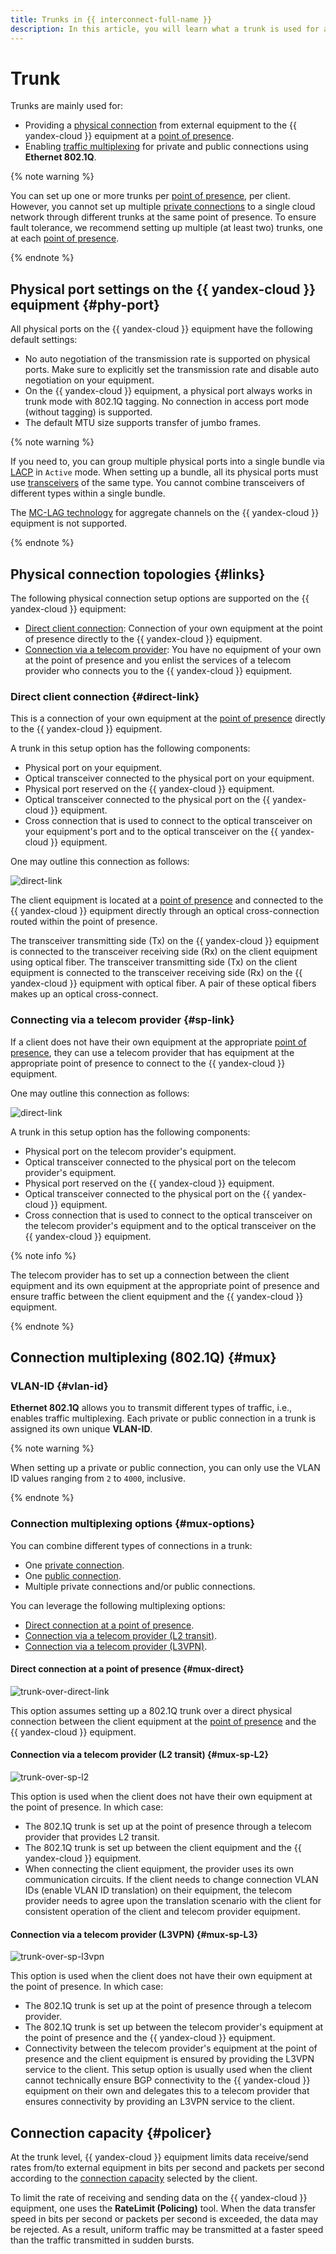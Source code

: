 ```yaml
---
title: Trunks in {{ interconnect-full-name }}
description: In this article, you will learn what a trunk is used for and which features it has.
---
```


# Trunk 

Trunks are mainly used for:

* Providing a [physical connection](#links) from external equipment to the {{ yandex-cloud }} equipment at a [point of presence](./pops.md).
* Enabling [traffic multiplexing](#mux) for private and public connections using **Ethernet 802.1Q**. 

{% note warning %}

You can set up one or more trunks per [point of presence](./pops.md), per client. However, you cannot set up multiple [private connections](./priv-con.md) to a single cloud network through different trunks at the same point of presence.  To ensure fault tolerance, we recommend setting up multiple (at least two) trunks, one at each [point of presence](./pops.md).


{% endnote %}

## Physical port settings on the {{ yandex-cloud }} equipment {#phy-port}

All physical ports on the {{ yandex-cloud }} equipment have the following default settings:

* No auto negotiation of the transmission rate is supported on physical ports. Make sure to explicitly set the transmission rate and disable auto negotiation on your equipment.
* On the {{ yandex-cloud }} equipment, a physical port always works in trunk mode with 802.1Q tagging. No connection in access port mode (without tagging) is supported.
* The default MTU size supports transfer of jumbo frames.

{% note warning %}

If you need to, you can group multiple physical ports into a single bundle via [LACP](https://en.wikipedia.org/wiki/Link_aggregation#Link_Aggregation_Control_Protocol) in `Active` mode. When setting up a bundle, all its physical ports must use [transceivers](./transceivers.md) of the same type. You cannot combine transceivers of different types within a single bundle.

The [MC-LAG technology](https://en.wikipedia.org/wiki/Multi-chassis_link_aggregation_group) for aggregate channels on the {{ yandex-cloud }} equipment is not supported.

{% endnote %}

## Physical connection topologies {#links}

The following physical connection setup options are supported on the {{ yandex-cloud }} equipment:

* [Direct client connection](#direct-link): Connection of your own equipment at the point of presence directly to the {{ yandex-cloud }} equipment.
* [Connection via a telecom provider](#sp-link): You have no equipment of your own at the point of presence and you enlist the services of a telecom provider who connects you to the {{ yandex-cloud }} equipment.

### Direct client connection {#direct-link}
This is a connection of your own equipment at the [point of presence](./pops.md) directly to the {{ yandex-cloud }} equipment.

A trunk in this setup option has the following components:

* Physical port on your equipment.
* Optical transceiver connected to the physical port on your equipment.
* Physical port reserved on the {{ yandex-cloud }} equipment.
* Optical transceiver connected to the physical port on the {{ yandex-cloud }} equipment.
* Cross connection that is used to connect to the optical transceiver on your equipment's port and to the optical transceiver on the {{ yandex-cloud }} equipment. 

One may outline this connection as follows:


![direct-link](../../_assets/interconnect/interconnect-phy-1.svg)



The client equipment is located at a [point of presence](./pops.md) and connected to the {{ yandex-cloud }} equipment directly through an optical cross-connection routed within the point of presence.

The transceiver transmitting side (Tx) on the {{ yandex-cloud }} equipment is connected to the transceiver receiving side (Rx) on the client equipment using optical fiber. The transceiver transmitting side (Tx) on the client equipment is connected to the transceiver receiving side (Rx) on the {{ yandex-cloud }} equipment with optical fiber. A pair of these optical fibers makes up an optical cross-connect.

### Connecting via a telecom provider {#sp-link}

If a client does not have their own equipment at the appropriate [point of presence](./pops.md), they can use a telecom provider that has equipment at the appropriate point of presence to connect to the {{ yandex-cloud }} equipment. 

One may outline this connection as follows:


![direct-link](../../_assets/interconnect/interconnect-phy-2.svg)



A trunk in this setup option has the following components:

* Physical port on the telecom provider's equipment.
* Optical transceiver connected to the physical port on the telecom provider's equipment.
* Physical port reserved on the {{ yandex-cloud }} equipment.
* Optical transceiver connected to the physical port on the {{ yandex-cloud }} equipment.
* Cross connection that is used to connect to the optical transceiver on the telecom provider's equipment and to the optical transceiver on the {{ yandex-cloud }} equipment.

{% note info %}

The telecom provider has to set up a connection between the client equipment and its own equipment at the appropriate point of presence and ensure traffic between the client equipment and the {{ yandex-cloud }} equipment.

{% endnote %}


## Connection multiplexing (802.1Q) {#mux}

### VLAN-ID {#vlan-id}

**Ethernet 802.1Q** allows you to transmit different types of traffic, i.e., enables traffic multiplexing. Each private or public connection in a trunk is assigned its own unique **VLAN-ID**.

{% note warning %}

When setting up a private or public connection, you can only use the VLAN ID values ranging from `2` to `4000`, inclusive.

{% endnote %}

### Connection multiplexing options {#mux-options}

You can combine different types of connections in a trunk:

* One [private connection](./priv-con.md).
* One [public connection](./pub-con.md).
* Multiple private connections and/or public connections.

You can leverage the following multiplexing options:

* [Direct connection at a point of presence](#mux-direct).
* [Connection via a telecom provider (L2 transit)](#mux-sp-L2).
* [Connection via a telecom provider (L3VPN)](#mux-sp-L3).

#### Direct connection at a point of presence {#mux-direct}


![trunk-over-direct-link](../../_assets/interconnect/interconnect-trn-1.svg)



This option assumes setting up a 802.1Q trunk over a direct physical connection between the client equipment at the [point of presence](./pops.md) and the {{ yandex-cloud }} equipment.

#### Connection via a telecom provider (L2 transit) {#mux-sp-L2}


![trunk-over-sp-l2](../../_assets/interconnect/interconnect-trn-2.svg)



This option is used when the client does not have their own equipment at the point of presence. In which case:

* The 802.1Q trunk is set up at the point of presence through a telecom provider that provides L2 transit.
* The 802.1Q trunk is set up between the client equipment and the {{ yandex-cloud }} equipment.
* When connecting the client equipment, the provider uses its own communication circuits. If the client needs to change connection VLAN IDs (enable VLAN ID translation) on their equipment, the telecom provider needs to agree upon the translation scenario with the client for consistent operation of the client and telecom provider equipment.


#### Connection via a telecom provider (L3VPN) {#mux-sp-L3}


![trunk-over-sp-l3vpn](../../_assets/interconnect/interconnect-trn-3.svg)



This option is used when the client does not have their own equipment at the point of presence. In which case:

* The 802.1Q trunk is set up at the point of presence through a telecom provider.
* The 802.1Q trunk is set up between the telecom provider's equipment at the point of presence and the {{ yandex-cloud }} equipment.
* Connectivity between the telecom provider's equipment at the point of presence and the client equipment is ensured by providing the L3VPN service to the client. This setup option is usually used when the client cannot technically ensure BGP connectivity to the {{ yandex-cloud }} equipment on their own and delegates this to a telecom provider that ensures connectivity by providing an L3VPN service to the client.


## Connection capacity {#policer}

At the trunk level, {{ yandex-cloud }} equipment limits data receive/send rates from/to external equipment in bits per second and packets per second according to the [connection capacity](../pricing.md) selected by the client. 

To limit the rate of receiving and sending data on the {{ yandex-cloud }} equipment, one uses the **RateLimit (Policing)** tool. When the data transfer speed in bits per second or packets per second is exceeded, the data may be rejected. As a result, uniform traffic may be transmitted at a faster speed than the traffic transmitted in sudden bursts.

